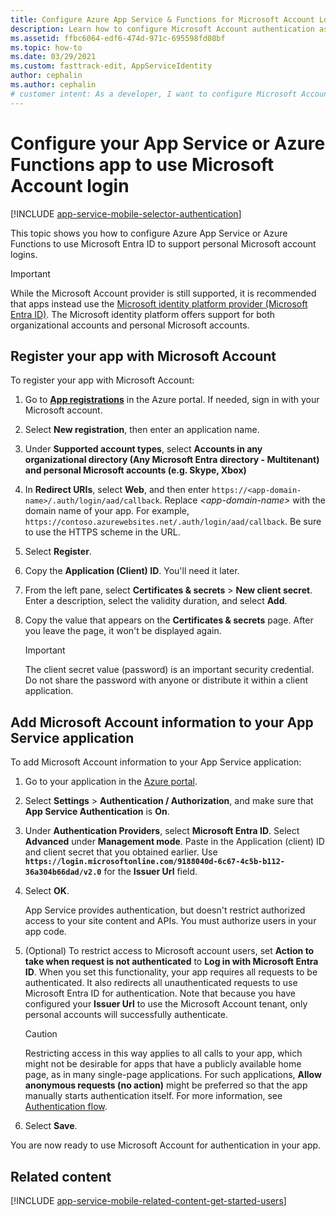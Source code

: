 ```yaml
---
title: Configure Azure App Service & Functions for Microsoft Account Login
description: Learn how to configure Microsoft Account authentication as an identity provider for your App Service or Azure Functions app.
ms.assetid: ffbc6064-edf6-474d-971c-695598fd08bf
ms.topic: how-to
ms.date: 03/29/2021
ms.custom: fasttrack-edit, AppServiceIdentity
author: cephalin
ms.author: cephalin
# customer intent: As a developer, I want to configure Microsoft Account authentication so that I can use it as an identity provider for App Service and Azure Functions apps. 
---
```


# Configure your App Service or Azure Functions app to use Microsoft Account login

[!INCLUDE [app-service-mobile-selector-authentication](../../includes/app-service-mobile-selector-authentication.md)]

This topic shows you how to configure Azure App Service or Azure Functions to use Microsoft Entra ID to support personal Microsoft account logins.

> [!IMPORTANT]
> While the Microsoft Account provider is still supported, it is recommended that apps instead use the [Microsoft identity platform provider (Microsoft Entra ID)](./configure-authentication-provider-aad.md). The Microsoft identity platform offers support for both organizational accounts and personal Microsoft accounts.

## <a name="register-microsoft-account"> </a>Register your app with Microsoft Account

To register your app with Microsoft Account: 

1. Go to [**App registrations**](https://portal.azure.com/#blade/Microsoft_AAD_RegisteredApps/ApplicationsListBlade) in the Azure portal. If needed, sign in with your Microsoft account.
1. Select **New registration**, then enter an application name.
1. Under **Supported account types**, select **Accounts in any organizational directory (Any Microsoft Entra directory - Multitenant) and personal Microsoft accounts (e.g. Skype, Xbox)**
1. In **Redirect URIs**, select **Web**, and then enter `https://<app-domain-name>/.auth/login/aad/callback`. Replace *\<app-domain-name>* with the domain name of your app.  For example, `https://contoso.azurewebsites.net/.auth/login/aad/callback`. Be sure to use the HTTPS scheme in the URL.

1. Select **Register**.
1. Copy the **Application (Client) ID**. You'll need it later.
1. From the left pane, select **Certificates & secrets** > **New client secret**. Enter a description, select the validity duration, and select **Add**.
1. Copy the value that appears on the **Certificates & secrets** page. After you leave the page, it won't be displayed again.

    > [!IMPORTANT]
    > The client secret value (password) is an important security credential. Do not share the password with anyone or distribute it within a client application.

## <a name="secrets"> </a>Add Microsoft Account information to your App Service application

To add Microsoft Account information to your App Service application: 

1. Go to your application in the [Azure portal].
1. Select **Settings** > **Authentication / Authorization**, and make sure that **App Service Authentication** is **On**.
1. Under **Authentication Providers**, select **Microsoft Entra ID**. Select **Advanced** under **Management mode**. Paste in the Application (client) ID and client secret that you obtained earlier. Use **`https://login.microsoftonline.com/9188040d-6c67-4c5b-b112-36a304b66dad/v2.0`** for the **Issuer Url** field.
1. Select **OK**.

   App Service provides authentication, but doesn't restrict authorized access to your site content and APIs. You must authorize users in your app code.

1. (Optional) To restrict access to Microsoft account users, set **Action to take when request is not authenticated** to **Log in with Microsoft Entra ID**. When you set this functionality, your app requires all requests to be authenticated. It also redirects all unauthenticated requests to use Microsoft Entra ID for authentication. Note that because you have configured your **Issuer Url** to use the Microsoft Account tenant, only personal accounts will successfully authenticate.

   > [!CAUTION]
   > Restricting access in this way applies to all calls to your app, which might not be desirable for apps that have a publicly available home page, as in many single-page applications. For such applications, **Allow anonymous requests (no action)** might be preferred so that the app manually starts authentication itself. For more information, see [Authentication flow](overview-authentication-authorization.md#authentication-flow).

1. Select **Save**.

You are now ready to use Microsoft Account for authentication in your app.

## <a name="related-content"> </a>Related content

[!INCLUDE [app-service-mobile-related-content-get-started-users](../../includes/app-service-mobile-related-content-get-started-users.md)]

<!-- URLs. -->

[My Applications]: https://go.microsoft.com/fwlink/p/?LinkId=262039
[Azure portal]: https://portal.azure.com/
